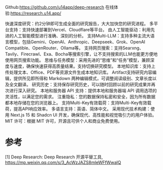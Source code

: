Github:https://github.com/u14app/deep-research
在线体验:https://research.u14.app/

快速深度研究：约2分钟即可生成全面的研究报告，大大加快您的研究进程。
多平台支持：支持快速部署到Vercel、Cloudflare等平台。
由人工智能驱动：利用先进的人工智能模型进行准确、深刻的分析。
支持Multi-LLM：支持多种主流大语言模型，包括Gemini、OpenAI、Anthropic、Deepseek、Grok、OpenAI Compatible、OpenRouter、Ollama等。
支持网页搜索：支持Searxng、Tavily、Firecrawl、Exa、Bocha等搜索引擎，让不支持搜索的LLM也能更方便地使用网页搜索功能。
思维与任务模型：采用先进的“思维”和“任务”模型，兼顾深度与速度，确保快速获得高质量结果。支持切换研究模型。
本地知识库：支持上传处理文本、Office、PDF等资源文件生成本地知识库。
Artifact支持研究内容编辑，提供所见即所得和 Markdown 两种编辑模式，可调整阅读级别、文章长度以及全文翻译。
研究历史：支持保存研究历史，可以随时回顾以前的研究成果并再次进行深入研究。
本地和服务器 API 支持：提供本地和服务器端 API 调用选项的灵活性，以满足您的需求。
注重隐私：您的数据保持私密和安全，因为所有数据都本地存储在您的浏览器上。
支持Multi-Key有效载荷：支持Multi-Key有效载荷，提高API响应效率。
多语言支持：英语、简体中文。
采用现代技术构建：使用 Next.js 15 和 Shadcn UI 开发，确保现代、高性能和视觉吸引力的用户体验。
MIT 许可：根据 MIT 许可，开源且可供个人和商业免费使用。

# 参考

[1] Deep Research: Deep Research 开源平替工具, https://mp.weixin.qq.com/s/3_AcWzJAZS8mleWFfWwaIQ